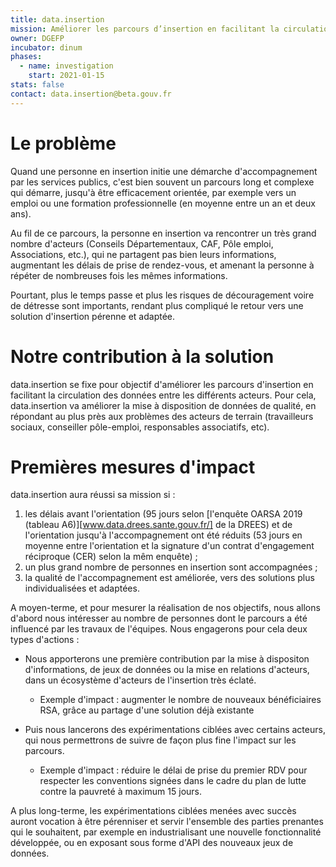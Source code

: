 ```yaml
---
title: data.insertion
mission: Améliorer les parcours d’insertion en facilitant la circulation de données entre les acteurs
owner: DGEFP
incubator: dinum
phases:
  - name: investigation
    start: 2021-01-15
stats: false
contact: data.insertion@beta.gouv.fr
---
```



# Le problème

Quand une personne en insertion initie une démarche d'accompagnement par les services publics, c'est bien souvent un parcours long et complexe qui démarre, jusqu'à être efficacement orientée, par exemple vers un emploi ou une formation professionnelle (en moyenne entre un an et deux ans).

Au fil de ce parcours, la personne en insertion va rencontrer un très grand nombre d'acteurs (Conseils Départementaux, CAF, Pôle emploi, Associations, etc.), qui ne partagent pas bien leurs informations, augmentant les délais de prise de rendez-vous, et amenant la personne à répéter de nombreuses fois les mêmes informations.

Pourtant, plus le temps passe et plus les risques de découragement voire de détresse sont importants, rendant plus compliqué le retour vers une solution d'insertion pérenne et adaptée.


# Notre contribution à la solution

data.insertion se fixe pour objectif d'améliorer les parcours d'insertion en facilitant la circulation des données entre les différents acteurs.
Pour cela, data.insertion va améliorer la mise à disposition de données de qualité, en répondant au plus près aux problèmes des acteurs de terrain (travailleurs sociaux, conseiller pôle-emploi, responsables associatifs, etc).


# Premières mesures d'impact

data.insertion aura réussi sa mission si :
1. les délais avant l'orientation (95 jours selon [l'enquête OARSA 2019 (tableau A6)][www.data.drees.sante.gouv.fr/] de la DREES) et de l'orientation jusqu'à l'accompagnement ont été réduits (53 jours en moyenne entre l'orientation et la signature d'un contrat d'engagement réciproque (CER) selon la mêm enquête) ;
2. un plus grand nombre de personnes en insertion sont accompagnées ;
3. la qualité de l'accompagnement est améliorée, vers des solutions plus individualisées et adaptées.


A moyen-terme, et pour mesurer la réalisation de nos objectifs, nous allons d'abord nous intéresser au nombre de personnes dont le parcours a été influencé par les travaux de l'équipes. Nous engagerons pour cela deux types d'actions :

- Nous apporterons une première contribution par la mise à dispositon d'informations, de jeux de données ou la mise en relations d'acteurs, dans un écosystème d'acteurs de l'insertion très éclaté.
    - Exemple d'impact : augmenter le nombre de nouveaux bénéficiaires RSA, grâce au partage d'une solution déjà existante

- Puis nous lancerons des expérimentations ciblées avec certains acteurs, qui nous permettrons de suivre de façon plus fine l'impact sur les parcours.
    - Exemple d'impact : réduire le délai de prise du premier RDV pour respecter les conventions signées dans le cadre du plan de lutte contre la pauvreté à maximum 15 jours.

A plus long-terme, les expérimentations ciblées menées avec succès auront vocation à être pérenniser et servir l'ensemble des parties prenantes qui le souhaitent, par exemple en industrialisant une nouvelle fonctionnalité développée, ou en exposant sous forme d'API des nouveaux jeux de données.
